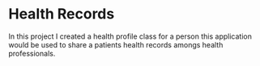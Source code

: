 # Health Records
 In this project I created a health profile class for a person this application would be used to share a patients health records amongs health professionals.
